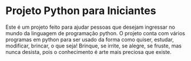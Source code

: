 # Projeto Python para Iniciantes
Este é um projeto feito para ajudar pessoas que desejam ingressar no mundo da linguagem de programação python. O projeto conta com vários programas em python para ser usado da forma como quiser, estudar, modificar, brincar, o que seja! Brinque, se irrite, se alegre, se fruste, mas nunca desista, pois o conhecimento é arte mais preciosa que existe. 

